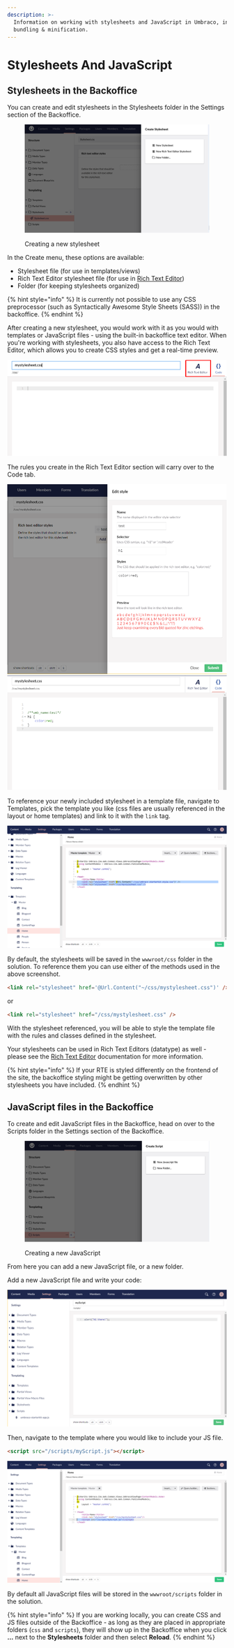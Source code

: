 ```yaml
---
description: >-
  Information on working with stylesheets and JavaScript in Umbraco, including
  bundling & minification.
---
```


# Stylesheets And JavaScript

## Stylesheets in the Backoffice

You can create and edit stylesheets in the Stylesheets folder in the Settings section of the Backoffice.

<figure><img src="../../.gitbook/assets/image (28).png" alt="Creating a new stylesheet"><figcaption><p>Creating a new stylesheet</p></figcaption></figure>

In the Create menu, these options are available:

* Stylesheet file (for use in templates/views)
* Rich Text Editor stylesheet file (for use in [Rich Text Editor](../backoffice/property-editors/built-in-umbraco-property-editors/rich-text-editor/))
* Folder (for keeping stylesheets organized)

{% hint style="info" %}
It is currently not possible to use any CSS preprocessor (such as Syntactically Awesome Style Sheets (SASS)) in the backoffice.
{% endhint %}

After creating a new stylesheet, you would work with it as you would with templates or JavaScript files - using the built-in backoffice text editor. When you're working with stylesheets, you also have access to the Rich Text Editor, which allows you to create CSS styles and get a real-time preview.

![Stylesheet Rich Text Editor (RTE)](../../../../10/umbraco-cms/fundamentals/design/images/2-rte-editor.png)

The rules you create in the Rich Text Editor section will carry over to the Code tab.

![Stylesheet RTE tab](../../../../10/umbraco-cms/fundamentals/design/images/3-rte-editor-p2.png) ![Stylesheet Code tab](../../../../10/umbraco-cms/fundamentals/design/images/3-rte-editor-p3.png)

To reference your newly included stylesheet in a template file, navigate to Templates, pick the template you like (css files are usually referenced in the layout or home templates) and link to it with the `link` tag.

![Linking CSS in template](../../../../10/umbraco-cms/fundamentals/design/images/4-link-css-v9.png)

By default, the stylesheets will be saved in the `wwwroot/css` folder in the solution. To reference them you can use either of the methods used in the above screenshot.

```html
<link rel="stylesheet" href='@Url.Content("~/css/mystylesheet.css")' />
```

or

```html
<link rel="stylesheet" href="/css/mystylesheet.css" />
```

With the stylesheet referenced, you will be able to style the template file with the rules and classes defined in the stylesheet.

Your stylesheets can be used in Rich Text Editors (datatype) as well - please see the [Rich Text Editor](../backoffice/property-editors/built-in-umbraco-property-editors/rich-text-editor/#rte-styles) documentation for more information.

{% hint style="info" %}
If your RTE is styled differently on the frontend of the site, the backoffice styling might be getting overwritten by other stylesheets you have included.
{% endhint %}

## JavaScript files in the Backoffice

To create and edit JavaScript files in the Backoffice, head on over to the Scripts folder in the Settings section of the Backoffice.

<figure><img src="../../.gitbook/assets/image (29).png" alt="Creating a new JavaScript"><figcaption><p>Creating a new JavaScript</p></figcaption></figure>

From here you can add a new JavaScript file, or a new folder.

Add a new JavaScript file and write your code:

![Sample JS script](../../../../10/umbraco-cms/fundamentals/design/images/9-myscript.png)

Then, navigate to the template where you would like to include your JS file.

```html
<script src="/scripts/myScript.js"></script>
```

![Reference the script in template](../../../../10/umbraco-cms/fundamentals/design/images/10-reference-script-v9.png)

By default all JavaScript files will be stored in the `wwwroot/scripts` folder in the solution.

{% hint style="info" %}
If you are working locally, you can create CSS and JS files outside of the Backoffice - as long as they are placed in appropriate folders (`css` and `scripts`), they will show up in the Backoffice when you click **...** next to the **Stylesheets** folder and then select **Reload**.
{% endhint %}
